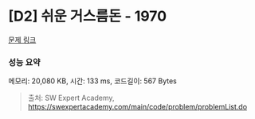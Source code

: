 # [D2] 쉬운 거스름돈 - 1970 

[문제 링크](https://swexpertacademy.com/main/code/problem/problemDetail.do?contestProbId=AV5PsIl6AXIDFAUq) 

### 성능 요약

메모리: 20,080 KB, 시간: 133 ms, 코드길이: 567 Bytes



> 출처: SW Expert Academy, https://swexpertacademy.com/main/code/problem/problemList.do